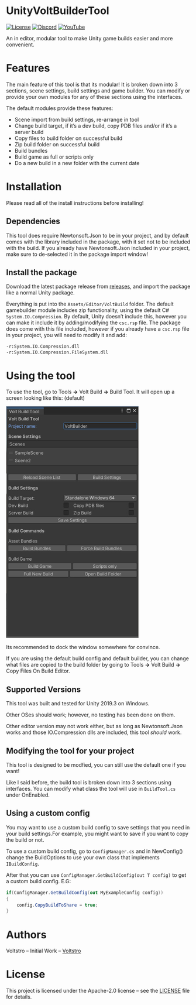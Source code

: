 # UnityVoltBuilderTool

[![License](https://img.shields.io/github/license/voltstro/UnityVoltBuilderTool.svg)](/LICENSE)
[![Discord](https://img.shields.io/badge/Discord-Voltstro-7289da.svg?logo=discord)](https://discord.voltstro.dev) 
[![YouTube](https://img.shields.io/badge/Youtube-Voltstro-red.svg?logo=youtube)](https://www.youtube.com/Voltstro)


An in editor, modular tool to make Unity game builds easier and more convenient.

# Features

The main feature of this tool is that its modular! It is broken down into 3 sections, scene settings, build settings and game builder.
You can modify or provide your own modules for any of these sections using the interfaces.

The default modules provide these features:
* Scene import from build settings, re-arrange in tool
* Change build target, if it’s a dev build, copy PDB files and/or if it’s a server build
* Copy files to build folder on successful build
* Zip build folder on successful build
* Build bundles
* Build game as full or scripts only
* Do a new build in a new folder with the current date

# Installation

Please read all of the install instructions before installing!

## Dependencies

This tool does require Newtonsoft.Json to be in your project, and by default comes with the library included in the package, with it set not to be included with the build.
If you already have Newtonsoft.Json included in your project, make sure to de-selected it in the package import window!

## Install the package

Download the latest package release from [releases](https://github.com/Voltstro/UnityVoltBuilderTool/releases), and import the package like a normal Unity package.

Everything is put into the `Assets/Editor/VoltBuild` folder.
The default gamebuilder module includes zip functionality, using the default C# `System.IO.Compression`. By default, Unity doesn’t include this, however you can make it include it by adding/modifying the `csc.rsp` file. The package does come with this file included, however if you already have a `csc.rsp` file in your project, you will need to modify it and add:

```
-r:System.IO.Compression.dll
-r:System.IO.Compression.FileSystem.dll
```

# Using the tool

To use the tool, go to Tools **->** Volt Build **->** Build Tool. It will open up a screen looking like this: (default)

![Preview](preview.jpg)

Its recommended to dock the window somewhere for convince.

If you are using the default build config and default builder, you can change what files are copied to the build folder by going to Tools **->** Volt Build **->** Copy Files On Build Editor.

## Supported Versions

This tool was built and tested for Unity 2019.3 on Windows. 

Other OSes should work; however, no testing has been done on them.

Other editor version may not work either, but as long as Newtonsoft.Json works and those IO.Compression dlls are included, this tool *should* work.

## Modifying the tool for your project

This tool is designed to be modfied, you can still use the default one if you want!

Like I said before, the build tool is broken down into 3 sections using interfaces. You can modify what class the tool will use in `BuildTool.cs` under OnEnabled.

## Using a custom config

You may want to use a custom build config to save settings that you need in your build settings.For example, you might want to save if you want to copy the build or not.

To use a custom build config, go to `ConfigManager.cs` and in NewConfig() change the BuildOptions to use your own class that implements `IBuildConfig`.

After that you can use `ConfigManager.GetBuildConfig(out T config)` to get a custom build config. E.G:

```csharp
if(ConfigManager.GetBuildConfig(out MyExampleConfig config))
{
	config.CopyBuildToShare = true;
}
```

# Authors
Voltstro – Initial Work – [Voltstro](https://github.com/Voltstro)

# License
This project is licensed under the Apache-2.0 license – see the [LICENSE](/LICENSE) file for details.
